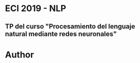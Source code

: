 # ECI 2019 - NLP
## TP del curso "Procesamiento del lenguaje natural mediante redes neuronales"

# Author
